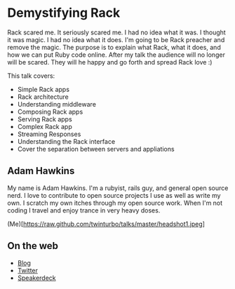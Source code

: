 # Demystifying Rack

Rack scared me. It seriously scared me. I had no idea what it was. I
thought it was magic. I had no idea what it does. I'm going to be Rack
preacher and remove the magic. The purpose is to explain what Rack, what
it does, and how we can put Ruby code online. After my talk the audience
will no longer will be scared. They will he happy and go forth and
spread Rack love :)

This talk covers:

* Simple Rack apps
* Rack architecture
* Understanding middleware
* Composing Rack apps
* Serving Rack apps
* Complex Rack app
* Streaming Responses
* Understanding the Rack interface
* Cover the separation between servers and appliations


## Adam Hawkins

My name is Adam Hawkins. I'm a rubyist, rails guy, and general
open source nerd. I love to contribute to open source projects I use as
well as write my own. I scratch my own itches through my open source
work. When I'm not coding I travel and enjoy trance in very heavy doses.


(Me)[https://raw.github.com/twinturbo/talks/master/headshot1.jpeg]

## On the web

- [Blog](http://broadcastingadam.com)
- [Twitter](https://twitter.com/adman65)
- [Speakerdeck](https://speakerdeck.com/u/twinturbo)


